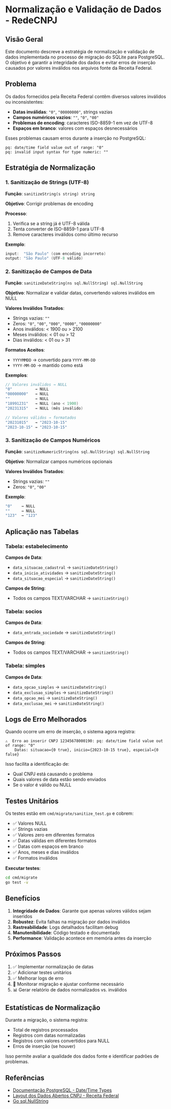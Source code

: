 # Normalização e Validação de Dados - RedeCNPJ

## Visão Geral

Este documento descreve a estratégia de normalização e validação de dados implementada no processo de migração do SQLite para PostgreSQL. O objetivo é garantir a integridade dos dados e evitar erros de inserção causados por valores inválidos nos arquivos fonte da Receita Federal.

## Problema

Os dados fornecidos pela Receita Federal contêm diversos valores inválidos ou inconsistentes:

- **Datas inválidas**: `"0"`, `"00000000"`, strings vazias
- **Campos numéricos vazios**: `""`, `"0"`, `"00"`
- **Problemas de encoding**: caracteres ISO-8859-1 em vez de UTF-8
- **Espaços em branco**: valores com espaços desnecessários

Esses problemas causam erros durante a inserção no PostgreSQL:
```
pq: date/time field value out of range: "0"
pq: invalid input syntax for type numeric: ""
```

## Estratégia de Normalização

### 1. Sanitização de Strings (UTF-8)

**Função**: `sanitizeString(s string) string`

**Objetivo**: Corrigir problemas de encoding

**Processo**:
1. Verifica se a string já é UTF-8 válida
2. Tenta converter de ISO-8859-1 para UTF-8
3. Remove caracteres inválidos como último recurso

**Exemplo**:
```go
input:  "São Paulo" (com encoding incorreto)
output: "São Paulo" (UTF-8 válido)
```

### 2. Sanitização de Campos de Data

**Função**: `sanitizeDateString(ns sql.NullString) sql.NullString`

**Objetivo**: Normalizar e validar datas, convertendo valores inválidos em NULL

**Valores Inválidos Tratados**:
- Strings vazias: `""`
- Zeros: `"0"`, `"00"`, `"000"`, `"0000"`, `"00000000"`
- Anos inválidos: < 1900 ou > 2100
- Meses inválidos: < 01 ou > 12
- Dias inválidos: < 01 ou > 31

**Formatos Aceitos**:
- `YYYYMMDD` → convertido para `YYYY-MM-DD`
- `YYYY-MM-DD` → mantido como está

**Exemplos**:
```go
// Valores inválidos → NULL
"0"          → NULL
"00000000"   → NULL
""           → NULL
"18991231"   → NULL (ano < 1900)
"20231315"   → NULL (mês inválido)

// Valores válidos → formatados
"20231015"   → "2023-10-15"
"2023-10-15" → "2023-10-15"
```

### 3. Sanitização de Campos Numéricos

**Função**: `sanitizeNumericString(ns sql.NullString) sql.NullString`

**Objetivo**: Normalizar campos numéricos opcionais

**Valores Inválidos Tratados**:
- Strings vazias: `""`
- Zeros: `"0"`, `"00"`

**Exemplo**:
```go
"0"    → NULL
""     → NULL
"123"  → "123"
```

## Aplicação nas Tabelas

### Tabela: estabelecimento

**Campos de Data**:
- `data_situacao_cadastral` → `sanitizeDateString()`
- `data_inicio_atividades` → `sanitizeDateString()`
- `data_situacao_especial` → `sanitizeDateString()`

**Campos de String**:
- Todos os campos TEXT/VARCHAR → `sanitizeString()`

### Tabela: socios

**Campos de Data**:
- `data_entrada_sociedade` → `sanitizeDateString()`

**Campos de String**:
- Todos os campos TEXT/VARCHAR → `sanitizeString()`

### Tabela: simples

**Campos de Data**:
- `data_opcao_simples` → `sanitizeDateString()`
- `data_exclusao_simples` → `sanitizeDateString()`
- `data_opcao_mei` → `sanitizeDateString()`
- `data_exclusao_mei` → `sanitizeDateString()`

## Logs de Erro Melhorados

Quando ocorre um erro de inserção, o sistema agora registra:

```
⚠️  Erro ao inserir CNPJ 12345678000190: pq: date/time field value out of range: "0"
    Datas: situacao={0 true}, inicio={2023-10-15 true}, especial={0 false}
```

Isso facilita a identificação de:
- Qual CNPJ está causando o problema
- Quais valores de data estão sendo enviados
- Se o valor é válido ou NULL

## Testes Unitários

Os testes estão em `cmd/migrate/sanitize_test.go` e cobrem:

- ✅ Valores NULL
- ✅ Strings vazias
- ✅ Valores zero em diferentes formatos
- ✅ Datas válidas em diferentes formatos
- ✅ Datas com espaços em branco
- ✅ Anos, meses e dias inválidos
- ✅ Formatos inválidos

**Executar testes**:
```bash
cd cmd/migrate
go test -v
```

## Benefícios

1. **Integridade de Dados**: Garante que apenas valores válidos sejam inseridos
2. **Robustez**: Evita falhas na migração por dados inválidos
3. **Rastreabilidade**: Logs detalhados facilitam debug
4. **Manutenibilidade**: Código testado e documentado
5. **Performance**: Validação acontece em memória antes da inserção

## Próximos Passos

1. ✅ Implementar normalização de datas
2. ✅ Adicionar testes unitários
3. ✅ Melhorar logs de erro
4. 🔄 Monitorar migração e ajustar conforme necessário
5. 📊 Gerar relatório de dados normalizados vs. inválidos

## Estatísticas de Normalização

Durante a migração, o sistema registra:
- Total de registros processados
- Registros com datas normalizadas
- Registros com valores convertidos para NULL
- Erros de inserção (se houver)

Isso permite avaliar a qualidade dos dados fonte e identificar padrões de problemas.

## Referências

- [Documentação PostgreSQL - Date/Time Types](https://www.postgresql.org/docs/current/datatype-datetime.html)
- [Layout dos Dados Abertos CNPJ - Receita Federal](http://200.152.38.155/CNPJ/LAYOUT_DADOS_ABERTOS_CNPJ.pdf)
- [Go sql.NullString](https://pkg.go.dev/database/sql#NullString)
